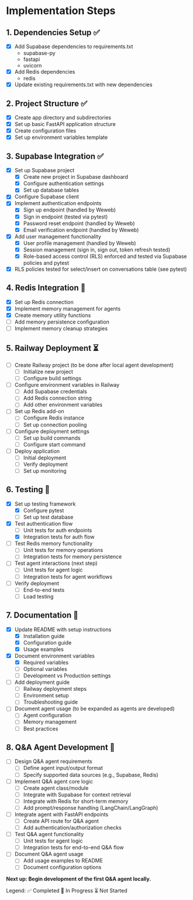 # Implementation Steps

## 1. Dependencies Setup ✅
- [x] Add Supabase dependencies to requirements.txt
  - supabase-py
  - fastapi
  - uvicorn
- [x] Add Redis dependencies
  - redis
- [x] Update existing requirements.txt with new dependencies

## 2. Project Structure ✅
- [x] Create app directory and subdirectories
- [x] Set up basic FastAPI application structure
- [x] Create configuration files
- [x] Set up environment variables template

## 3. Supabase Integration ✅
- [x] Set up Supabase project
  - [x] Create new project in Supabase dashboard
  - [x] Configure authentication settings
  - [x] Set up database tables
- [x] Configure Supabase client
- [x] Implement authentication endpoints
  - [x] Sign up endpoint (handled by Weweb)
  - [x] Sign in endpoint (tested via pytest)
  - [x] Password reset endpoint (handled by Weweb)
  - [x] Email verification endpoint (handled by Weweb)
- [x] Add user management functionality
  - [x] User profile management (handled by Weweb)
  - [x] Session management (sign in, sign out, token refresh tested)
  - [x] Role-based access control (RLS) enforced and tested via Supabase policies and pytest
- [x] RLS policies tested for select/insert on conversations table (see pytest)

## 4. Redis Integration 🔄
- [x] Set up Redis connection
- [x] Implement memory management for agents
- [x] Create memory utility functions
- [ ] Add memory persistence configuration
- [ ] Implement memory cleanup strategies

## 5. Railway Deployment ⏳
- [ ] Create Railway project (to be done after local agent development)
  - [ ] Initialize new project
  - [ ] Configure build settings
- [ ] Configure environment variables in Railway
  - [ ] Add Supabase credentials
  - [ ] Add Redis connection string
  - [ ] Add other environment variables
- [ ] Set up Redis add-on
  - [ ] Configure Redis instance
  - [ ] Set up connection pooling
- [ ] Configure deployment settings
  - [ ] Set up build commands
  - [ ] Configure start command
- [ ] Deploy application
  - [ ] Initial deployment
  - [ ] Verify deployment
  - [ ] Set up monitoring

## 6. Testing 🔄
- [x] Set up testing framework
  - [x] Configure pytest
  - [ ] Set up test database
- [x] Test authentication flow
  - [ ] Unit tests for auth endpoints
  - [x] Integration tests for auth flow
- [ ] Test Redis memory functionality
  - [ ] Unit tests for memory operations
  - [ ] Integration tests for memory persistence
- [ ] Test agent interactions (next step)
  - [ ] Unit tests for agent logic
  - [ ] Integration tests for agent workflows
- [ ] Verify deployment
  - [ ] End-to-end tests
  - [ ] Load testing

## 7. Documentation 🔄
- [x] Update README with setup instructions
  - [x] Installation guide
  - [x] Configuration guide
  - [x] Usage examples
- [x] Document environment variables
  - [x] Required variables
  - [ ] Optional variables
  - [ ] Development vs Production settings
- [ ] Add deployment guide
  - [ ] Railway deployment steps
  - [ ] Environment setup
  - [ ] Troubleshooting guide
- [ ] Document agent usage (to be expanded as agents are developed)
  - [ ] Agent configuration
  - [ ] Memory management
  - [ ] Best practices

## 8. Q&A Agent Development 🚀
- [ ] Design Q&A agent requirements
  - [ ] Define agent input/output format
  - [ ] Specify supported data sources (e.g., Supabase, Redis)
- [ ] Implement Q&A agent core logic
  - [ ] Create agent class/module
  - [ ] Integrate with Supabase for context retrieval
  - [ ] Integrate with Redis for short-term memory
  - [ ] Add prompt/response handling (LangChain/LangGraph)
- [ ] Integrate agent with FastAPI endpoints
  - [ ] Create API route for Q&A agent
  - [ ] Add authentication/authorization checks
- [ ] Test Q&A agent functionality
  - [ ] Unit tests for agent logic
  - [ ] Integration tests for end-to-end Q&A flow
- [ ] Document Q&A agent usage
  - [ ] Add usage examples to README
  - [ ] Document configuration options

**Next up: Begin development of the first Q&A agent locally.**

Legend:
✅ Completed
🔄 In Progress
⏳ Not Started
